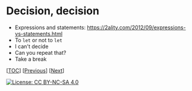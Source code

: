 # Decision, decision

-   Expressions and statements:
    https://2ality.com/2012/09/expressions-vs-statements.html
-   To `let` or not to `let`
-   I can't decide
-   Can you repeat that?
-   Take a break

[[TOC](../README.md "Table of Contents")]
[[Previous](data.md "Data, darta, dayta")]
[[Next](function.md "Put that in a function")]

[![License: CC BY-NC-SA 4.0](https://img.shields.io/badge/License-CC%20BY--NC--SA%204.0-blue.svg)](http://creativecommons.org/licenses/by-nc-sa/4.0/)
